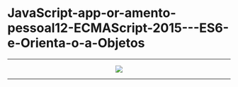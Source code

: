 # JavaScript-app-or-amento-pessoal12-ECMAScript-2015---ES6-e-Orienta-o-a-Objetos

<hr>
<p align="center">

  <img src="https://drive.google.com/file/d/1bPm1U_MzMkYZ1SygA7nAaNcTARKEv3XW/view?usp=share_link"/>

</p>
<hr>
